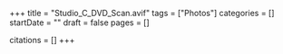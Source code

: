 +++
title = "Studio_C_DVD_Scan.avif"
tags = ["Photos"]
categories = []
startDate = ""
draft = false
pages = []

citations = []
+++

